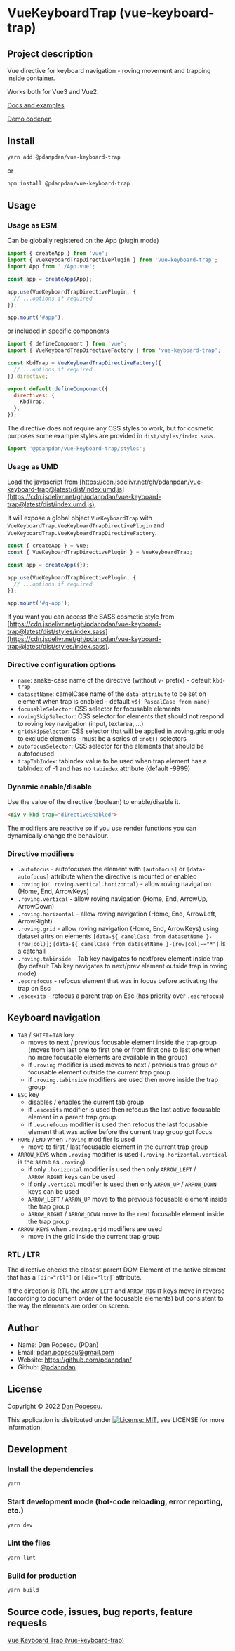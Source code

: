 # VueKeyboardTrap (vue-keyboard-trap)

## Project description

Vue directive for keyboard navigation - roving movement and trapping inside container.

Works both for Vue3 and Vue2.

[Docs and examples](https://pdanpdan.github.io/vue-keyboard-trap/)

[Demo codepen](https://codepen.io/pdanpdan/pen/MWrzLdM)

## Install

```bash
yarn add @pdanpdan/vue-keyboard-trap
```
or
```bash
npm install @pdanpdan/vue-keyboard-trap
```

## Usage

### Usage as ESM

Can be globally registered on the App (plugin mode)
```javascript
import { createApp } from 'vue';
import { VueKeyboardTrapDirectivePlugin } from 'vue-keyboard-trap';
import App from './App.vue';

const app = createApp(App);

app.use(VueKeyboardTrapDirectivePlugin, {
  // ...options if required
});

app.mount('#app');
```

or included in specific components
```javascript
import { defineComponent } from 'vue';
import { VueKeyboardTrapDirectiveFactory } from 'vue-keyboard-trap';

const KbdTrap = VueKeyboardTrapDirectiveFactory({
  // ...options if required
}).directive;

export default defineComponent({
  directives: {
    KbdTrap,
  },
});
```

The directive does not require any CSS styles to work, but for cosmetic purposes some example styles are provided in `dist/styles/index.sass`.

```javascript
import '@pdanpdan/vue-keyboard-trap/styles';
```

### Usage as UMD

Load the javascript from [https://cdn.jsdelivr.net/gh/pdanpdan/vue-keyboard-trap@latest/dist/index.umd.js](https://cdn.jsdelivr.net/gh/pdanpdan/vue-keyboard-trap@latest/dist/index.umd.js).

It will expose a global object `VueKeyboardTrap` with `VueKeyboardTrap.VueKeyboardTrapDirectivePlugin` and `VueKeyboardTrap.VueKeyboardTrapDirectiveFactory`.

```javascript
const { createApp } = Vue;
const { VueKeyboardTrapDirectivePlugin } = VueKeyboardTrap;

const app = createApp({});

app.use(VueKeyboardTrapDirectivePlugin, {
  // ...options if required
});

app.mount('#q-app');
```

If you want you can access the SASS cosmetic style from [https://cdn.jsdelivr.net/gh/pdanpdan/vue-keyboard-trap@latest/dist/styles/index.sass](https://cdn.jsdelivr.net/gh/pdanpdan/vue-keyboard-trap@latest/dist/styles/index.sass).

### Directive configuration options

- `name`: snake-case name of the directive (without `v-` prefix) - default `kbd-trap`
- `datasetName`: camelCase name of the `data-attribute` to be set on element when trap is enabled - default `v${ PascalCase from name}`
- `focusableSelector`: CSS selector for focusable elements
- `rovingSkipSelector`: CSS selector for elements that should not respond to roving key navigation (input, textarea, ...)
- `gridSkipSelector`: CSS selector that will be applied in .roving.grid mode to exclude elements - must be a series of `:not()` selectors
- `autofocusSelector`: CSS selector for the elements that should be autofocused
- `trapTabIndex`: tabIndex value to be used when trap element has a tabIndex of -1 and has no `tabindex` attribute (default -9999)

### Dynamic enable/disable

Use the value of the directive (boolean) to enable/disable it.

```html
<div v-kbd-trap="directiveEnabled">
```

The modifiers are reactive so if you use render functions you can dynamically change the behaviour.

### Directive modifiers

- `.autofocus` - autofocuses the element with `[autofocus]` or `[data-autofocus]` attribute when the directive is mounted or enabled
- `.roving` (or `.roving.vertical.horizontal`) - allow roving navigation (Home, End, ArrowKeys)
- `.roving.vertical` - allow roving navigation (Home, End, ArrowUp, ArrowDown)
- `.roving.horizontal` - allow roving navigation (Home, End, ArrowLeft, ArrowRight)
- `.roving.grid` - allow roving navigation (Home, End, ArrowKeys) using dataset attrs on elements `[data-${ camelCase from datasetName }-(row|col)]`; `[data-${ camelCase from datasetName }-(row|col)~="*"]` is a catchall
- `.roving.tabinside` - Tab key navigates to next/prev element inside trap (by default Tab key navigates to next/prev element outside trap in roving mode)
- `.escrefocus` - refocus element that was in focus before activating the trap on Esc
- `.escexits` - refocus a parent trap on Esc (has priority over `.escrefocus`)

## Keyboard navigation

- `TAB` / `SHIFT`+`TAB` key
  - moves to next / previous focusable element inside the trap group (moves from last one to first one or from first one to last one when no more focusable elements are available in the group)
  - if `.roving` modifier is used moves to next / previous trap group or focusable element outside the current trap group
  - if `.roving.tabinside` modifiers are used then move inside the trap group
- `ESC` key
  - disables / enables the current tab group
  - if `.escexits` modifier is used then refocus the last active focusable element in a parent trap group
  - if `.escrefocus` modifier is used then refocus the last focusable element that was active before the current trap group got focus
- `HOME` / `END` when `.roving` modifier is used
  - move to first / last focusable element in the current trap group
- `ARROW_KEYS` when `.roving` modifier is used (`.roving.horizontal.vertical` is the same as `.roving`)
  - if only `.horizontal` modifier is used then only `ARROW_LEFT` / `ARROW_RIGHT` keys can be used
  - if only `.vertical` modifier is used then only `ARROW_UP` / `ARROW_DOWN` keys can be used
  - `ARROW_LEFT` / `ARROW_UP` move to the previous focusable element inside the trap group
  - `ARROW_RIGHT` / `ARROW_DOWN` move to the next focusable element inside the trap group
- `ARROW_KEYS` when `.roving.grid` modifiers are used
  - move in the grid inside the current trap group

### RTL / LTR

The directive checks the closest parent DOM Element of the active element that has a `[dir="rtl"]` or `[dir="ltr`]` attribute.

If the direction is RTL the `ARROW_LEFT` and `ARROW_RIGHT` keys move in reverse (according to document order of the focusable elements) but consistent to the way the elements are order on screen.

## Author

* Name: Dan Popescu (PDan)
* Email: <pdan.popescu@gmail.com>
* Website: https://github.com/pdanpdan/
* Github: [@pdanpdan](https://github.com/pdanpdan)

## License

Copyright © 2022 [Dan Popescu](https://github.com/pdanpdan).

This application is distributed under [![License: MIT](https://img.shields.io/badge/License-MIT-yellow.svg)](https://opensource.org/licenses/MIT), see LICENSE for more information.

## Development

### Install the dependencies

```bash
yarn
```

### Start development mode (hot-code reloading, error reporting, etc.)

```bash
yarn dev
```

### Lint the files

```bash
yarn lint
```

### Build for production

```bash
yarn build
```

## Source code, issues, bug reports, feature requests

[Vue Keyboard Trap (vue-keyboard-trap)](https://github.com/pdanpdan/vue-keyboard-trap)
